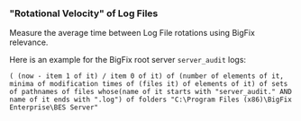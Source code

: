 
### "Rotational Velocity" of Log Files

Measure the average time between Log File rotations using BigFix relevance.

Here is an example for the BigFix root server `server_audit` logs:

`( (now - item 1 of it) / item 0 of it) of (number of elements of it, minima of modification times of (files it) of elements of it) of sets of pathnames of files whose(name of it starts with "server_audit." AND name of it ends with ".log") of folders "C:\Program Files (x86)\BigFix Enterprise\BES Server"`
